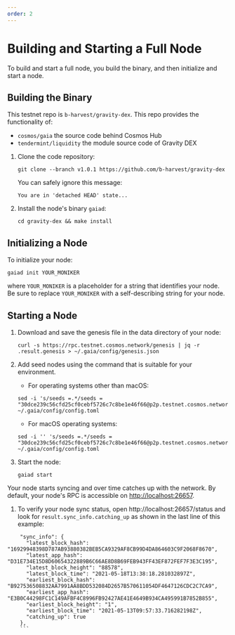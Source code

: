 ```yaml
---
order: 2
---
```


# Building and Starting a Full Node

To build and start a full node, you build the binary, and then initialize and start a node. 

## Building the Binary

This testnet repo is `b-harvest/gravity-dex`. This repo provides the functionality of: 

- `cosmos/gaia` the source code behind Cosmos Hub
- `tendermint/liquidity` the module source code of Gravity DEX 

1. Clone the code repository:

    ```
    git clone --branch v1.0.1 https://github.com/b-harvest/gravity-dex
    ```

    You can safely ignore this message:

    ```
    You are in 'detached HEAD' state...
    ```

1. Install the node's binary `gaiad`:

    ```
    cd gravity-dex && make install
    ```

## Initializing a Node

To initialize your node:

```
gaiad init YOUR_MONIKER
```
 
where `YOUR_MONIKER` is a placeholder for a string that identifies your node. Be sure to replace `YOUR_MONIKER` with a self-describing string for your node. 

## Starting a Node

1. Download and save the genesis file in the data directory of your node:

    ```
    curl -s https://rpc.testnet.cosmos.network/genesis | jq -r .result.genesis > ~/.gaia/config/genesis.json
    ```

1. Add seed nodes using the command that is suitable for your environment. 

    - For operating systems other than macOS:

    ```
    sed -i 's/seeds =.*/seeds = "30dce239c56cfd25cf0cebf5726c7c8be1e46f66@p2p.testnet.cosmos.network:31626,754a5f864adc5a60b287d4aed4f0ab11d8b056c8@p2p.testnet.cosmos.network:31654"/g' ~/.gaia/config/config.toml
    ```

    - For macOS operating systems:

    ```
    sed -i '' 's/seeds =.*/seeds = "30dce239c56cfd25cf0cebf5726c7c8be1e46f66@p2p.testnet.cosmos.network:31626,754a5f864adc5a60b287d4aed4f0ab11d8b056c8@p2p.testnet.cosmos.network:31654"/g' ~/.gaia/config/config.toml
    ```

1. Start the node:

    ```
    gaiad start
    ```

Your node starts syncing and over time catches up with the network. By default, your node's RPC is accessible on [http://localhost:26657](http://localhost:26657).

1. To verify your node sync status, open http://localhost:26657/status and look for `result.sync_info.catching_up` as shown in the last line of this example:

```
    "sync_info": {
      "latest_block_hash": "16929948398D787AB93880382BEB5CA9329AF8CB99D4DA864603C9F2068F8670",
      "latest_app_hash": "D31E734E15D8D60654322889B6C66AE8D8B69FEB943FF43EF872FEF7F3E3C195",
      "latest_block_height": "88578",
      "latest_block_time": "2021-05-18T13:38:18.281032897Z",
      "earliest_block_hash": "B927536508832AA7991AA8BDD532084D2657B570611054DF4647126CDC2C7CA9",
      "earliest_app_hash": "E3B0C44298FC1C149AFBF4C8996FB92427AE41E4649B934CA495991B7852B855",
      "earliest_block_height": "1",
      "earliest_block_time": "2021-05-13T09:57:33.716282198Z",
      "catching_up": true
    },
    ```

